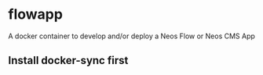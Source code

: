 # flowapp
A docker container to develop and/or deploy a Neos Flow or Neos CMS App

## Install docker-sync first
